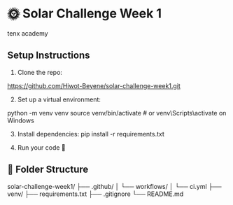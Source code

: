 
# 🌞 Solar Challenge Week 1
tenx academy

## Setup Instructions

1. Clone the repo:

https://github.com/Hiwot-Beyene/solar-challenge-week1.git


2. Set up a virtual environment:

python -m venv venv
source venv/bin/activate # or venv\Scripts\activate on Windows


3. Install dependencies:
pip install -r requirements.txt

4. Run your code 🚀

## 📂 Folder Structure


solar-challenge-week1/
├── .github/
│ └── workflows/
│ └── ci.yml
├── venv/
├── requirements.txt
├── .gitignore
└── README.md


